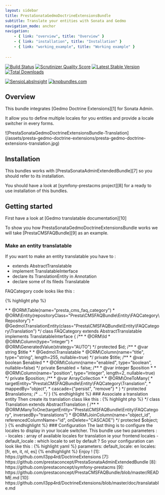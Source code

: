 ```yaml
---
layout: sidebar
title: PrestaSonataGedmoDoctrineExtensionsBundle
subtitle: Translate your entities with Sonata and Gedmo
navigation_mode: anchor
navigation:
    - { link: "overview", title: "Overview" }
    - { link: "installation", title: "Installation" }
    - { link: "working_example", title: "Working example" }

---
```


[![Build Status](https://secure.travis-ci.org/prestaconcept/PrestaSonataGedmoDoctrineExtensionsBundle.png?branch=master)](http://travis-ci.org/prestaconcept/PrestaSonataGedmoDoctrineExtensionsBundle)
[![Scrutinizer Quality Score](https://scrutinizer-ci.com/g/prestaconcept/PrestaSonataGedmoDoctrineExtensionsBundle/badges/quality-score.png?s=682cd4431fb27a42865e28376e276b51d66e48cc)](https://scrutinizer-ci.com/g/prestaconcept/PrestaSonataGedmoDoctrineExtensionsBundle/)
[![Latest Stable Version](https://poser.pugx.org/presta/sonata-gedmo-doctrine-extensions-bundle/v/stable.png)](https://packagist.org/packages/presta/sonata-gedmo-doctrine-extensions-bundle)
[![Total Downloads](https://poser.pugx.org/presta/sonata-gedmo-doctrine-extensions-bundle/downloads.png)](https://packagist.org/packages/presta/sonata-gedmo-doctrine-extensions-bundle)

[![SensioLabsInsight](https://insight.sensiolabs.com/projects/8136ca7e-8bfc-415e-b82d-f7cfe49b2b47/big.png)](https://insight.sensiolabs.com/projects/8136ca7e-8bfc-415e-b82d-f7cfe49b2b47)
[![knpbundles.com](http://knpbundles.com/prestaconcept/PrestaSonataGedmoDoctrineExtensionsBundle/badge)](http://knpbundles.com/prestaconcept/PrestaSonataGedmoDoctrineExtensionsBundle)



## Overview

This bundle integrates [Gedmo Doctrine Extensions][1] for Sonata Admin.

It allow you to define multiple locales for you entities and provide a locale switcher in every forms.

<div class="screenshot" markdown="1">
![PrestaSonataGedmoDoctrineExtensionsBundle-Translation](/assets/presta-gedmo-doctrine-extensions/presta-gedmo-doctrine-extensions-translation.jpg)
</div>


## Installation

This bundles works with [PrestaSonataAdminExtendedBundle][7] so you should refer to its installation.

You should have a look at [symfony-prestacms project][8] for a ready to use installation of this bundles.

## Getting started

First have a look at [Gedmo translatable documentation][10]

To show you how PrestaSonataGedmoDoctrineExtensionsBundle works we will take [PrestaCMSFAQBundle][9] as an example.


### Make an entity translatable

If you want to make an entity translatable you have to :

- extends AbstractTranslatable
- implement TranslatableInterface
- declare its TranslationEntity in Annotation
- declare some of its fileds Translatable

FAQCategory code looks like this :

{% highlight php %}
<?php
namespace Presta\CMSFAQBundle\Entity;

use Presta\SonataGedmoDoctrineExtensionsBundle\Entity\AbstractTranslatable;
use Gedmo\Mapping\Annotation as Gedmo;
use Presta\SonataGedmoDoctrineExtensionsBundle\Entity\TranslatableInterface;
use Doctrine\ORM\Mapping as ORM;
use Doctrine\Common\Collections\ArrayCollection;

/**
 * @author Nicolas Bastien <nbastien@prestaconcept.net>
 *
 * @ORM\Table(name="presta_cms_faq_category")
 * @ORM\Entity(repositoryClass="Presta\CMSFAQBundle\Entity\FAQCategory\Repository")
 * @Gedmo\TranslationEntity(class="Presta\CMSFAQBundle\Entity\FAQCategory\Translation")
 */
class FAQCategory extends AbstractTranslatable implements TranslatableInterface
{
    /**
     * @ORM\Id
     * @ORM\Column(type="integer")
     * @ORM\GeneratedValue(strategy="AUTO")
     */
    protected $id;

    /**
     * @var string $title
     *
     * @Gedmo\Translatable
     * @ORM\Column(name="title", type="string", length=255, nullable=true)
     */
    private $title;

    /**
     * @var boolean $enabled
     *
     * @ORM\Column(name="enabled", type="boolean", nullable=false)
     */
    private $enabled = false;

    /**
     * @var integer $position
     *
     * @ORM\Column(name="position", type="integer", length=2, nullable=true)
     */
    private $position;

    /**
     * @var ArrayCollection
     *
     * @ORM\OneToMany(
     *     targetEntity="Presta\CMSFAQBundle\Entity\FAQCategory\Translation",
     *     mappedBy="object",
     *     cascade={"persist", "remove"}
     * )
     */
    protected $translations;

    /* ... */
}

{% endhighlight %}

### Associate a translation entity

Then create its translation class like this :

{% highlight php %}
<?php

namespace Presta\CMSFAQBundle\Entity\FAQCategory;

use Doctrine\ORM\Mapping as ORM;
use Presta\SonataGedmoDoctrineExtensionsBundle\Entity\AbstractTranslation;

/**
 * @ORM\Entity
 * @ORM\Table(name="presta_cms_faq_category_translation",
 *     uniqueConstraints={@ORM\UniqueConstraint(name="lookup_unique_faq_category_translation_idx", columns={
 *         "locale", "object_id", "field"
 *     })}
 * )
 *
 * @author Nicolas Bastien <nbastien@prestaconcept.net>
 */
class Translation extends AbstractTranslation
{
    /**
     * @ORM\ManyToOne(targetEntity="Presta\CMSFAQBundle\Entity\FAQCategory", inversedBy="translations")
     * @ORM\JoinColumn(name="object_id", referencedColumnName="id", onDelete="CASCADE")
     */
    protected $object;
}

{% endhighlight %}

### Configuration

The last thing is to configure the locales to display in your locale switcher.

This bundle use two parameters :

- locales : array of available locales for translation ie your frontend locales
- default_locale : which locale to set by default ?

So your configuration can look like this :

{% highlight yaml %}

parameters:
    default_locale:  en
    locales: [fr, en, it, nl, es]

{% endhighlight %}

Enjoy !


[1]: https://github.com/l3pp4rd/DoctrineExtensions
[7]: https://github.com/prestaconcept/PrestaSonataAdminExtendedBundle
[8]: https://github.com/prestaconcept/symfony-prestacms
[9]: https://github.com/prestaconcept/PrestaCMSFAQBundle/blob/master/README.md
[10]: https://github.com/l3pp4rd/DoctrineExtensions/blob/master/doc/translatable.md